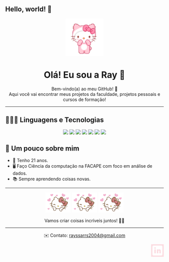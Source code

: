 ## Hello, world! 🌟

<p align="center">
  <img src= "hello-kiyty-cute.gif" width="120"/>
</p>

<h1 align="center">Olá! Eu sou a Ray 🌸</h1>

<p align="center">
  Bem-vindo(a) ao meu GitHub! 🩷<br>
  Aqui você vai encontrar meus projetos da faculdade, projetos pessoais e cursos de formação!
</p>

--- 

<h2>👩🏻‍💻 Linguagens e Tecnologias</h2>

<p align="center">
  <img src="https://img.shields.io/badge/HTML-FF69B4?style=for-the-badge&logo=html5&logoColor=white" />     
  <img src="https://img.shields.io/badge/CSS-F8C8DC?style=for-the-badge&logo=css3&logoColor=1572B6" />     
  <img src="https://img.shields.io/badge/JavaScript-C0C0C0?style=for-the-badge&logo=javascript&logoColor=black" /> 
  <img src="https://img.shields.io/badge/Python-A9A9A9?style=for-the-badge&logo=python&logoColor=3776AB" />      
  <img src="https://img.shields.io/badge/Pandas-FFB6C1?style=for-the-badge&logo=pandas&logoColor=150458" />    
  <img src="https://img.shields.io/badge/SQL-FFC0CB?style=for-the-badge&logo=postgresql&logoColor=white" />   
  <img src="https://img.shields.io/badge/C-FF69B4?style=for-the-badge&logo=c&logoColor=white" />              
</p>

<h2>🎨 Um pouco sobre mim</h2>

- 🌸 Tenho 21 anos.
- 🖥️ Faço Ciência da computação na FACAPE com foco em análise de dados. 
- 📚 Sempre aprendendo coisas novas.   

---

<p align="center">
  <img src="cute-hello-kitty.gif" width="80"/>
  <img src="cute-hello-kitty.gif" width="80"/>
  <img src="cute-hello-kitty.gif" width="80"/>
</p>

<p align="center">Vamos criar coisas incríveis juntos! 🌸✨</p>

---

<p align="center">
✉️ Contato: <a href="mailto:rayssarrs2004@gmail.com">rayssarrs2004@gmail.com</a>
</p>


<p align="right">
  <a href="https://www.linkedin.com/in/rayssa-rodrigues-sousa-162546311" target="_blank">
    <img src="LinkedIn.jpeg" width="40"/>
  </a>
</p>



